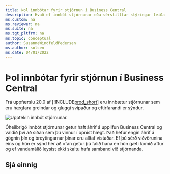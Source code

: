 ```yaml
---
title: Þol innbótar fyrir stjórnun í Business Central
description: Hvað ef innbót stjórnunar eða sérstilltar stýringar leiða til minni virkni í Business Central.
ms.custom: na
ms.reviewer: na
ms.suite: na
ms.tgt_pltfrm: na
ms.topic: conceptual
author: SusanneWindfeldPedersen
ms.author: solsen
ms.date: 04/01/2022
---
```


# <a name="control-add-in-resiliency-in-business-central"></a><a name="control-add-in-resiliency-in-business-central"></a>Þol innbótar fyrir stjórnun í Business Central

Frá uppfærslu 20.0 af [!INCLUDE[prod_short](includes/prod_short.md)] eru innbætur stjórnunar sem eru hægfara greindar og gluggi svipaður og eftirfarandi er sýndur.

![Upptekin innbót stjórnunar.](media/controladdin-resiliency.png "Upptekin innbót stjórnunar.")

Óheilbrigð innbót stjórnunar getur haft áhrif á upplifun Business Central og valdið því að síðan sem þú vinnur í opnist hægt. Það hefur engin áhrif á gögnin þín og breytingarnar þínar eru alltaf vistaðar. Ef þú sérð viðvörunina eins og hún er sýnd hér að ofan getur þú falið hana en hún gæti komið aftur og ef vandamálið leysist ekki skaltu hafa samband við stjórnanda.

## <a name="see-also"></a><a name="see-also"></a>Sjá einnig

<!-- []() link to new topic in dev docs -->

